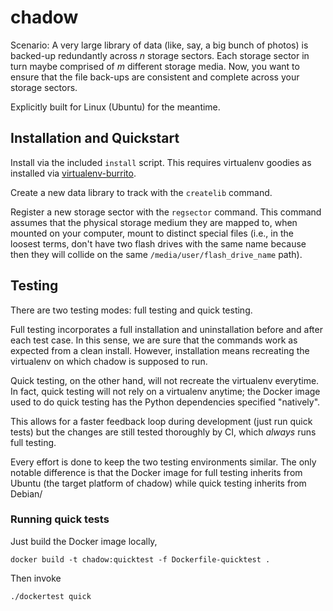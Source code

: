 # chadow

Scenario: A very large library of data (like, say, a big bunch of photos) is
backed-up redundantly across _n_ storage sectors. Each storage sector in turn
maybe comprised of _m_ different storage media. Now, you want to ensure that
the file back-ups are consistent and complete across your storage sectors.

Explicitly built for Linux (Ubuntu) for the meantime.

## Installation and Quickstart

Install via the included `install` script. This requires virtualenv goodies as
installed via [virtualenv-burrito](https://github.com/brainsik/virtualenv-burrito).

Create a new data library to track with the `createlib` command.

Register a new storage sector with the `regsector` command. This command assumes
that the physical storage medium they are mapped to, when mounted on your
computer, mount to distinct special files (i.e., in the loosest terms, don't
have two flash drives with the same name because then they will collide on the
same `/media/user/flash_drive_name` path).

## Testing

There are two testing modes: full testing and quick testing.

Full testing incorporates a full installation and uninstallation before and
after each test case. In this sense, we are sure that the commands work as
expected from a clean install. However, installation means recreating the
virtualenv on which chadow is supposed to run.

Quick testing, on the other hand, will not recreate the virtualenv everytime. In
fact, quick testing will not rely on a virtualenv anytime; the Docker image used
to do quick testing has the Python dependencies specified "natively".

This allows for a faster feedback loop during development (just run quick tests)
but the changes are still tested thoroughly by CI, which _always_ runs full
testing.

Every effort is done to keep the two testing environments similar. The only
notable difference is that the Docker image for full testing inherits from
Ubuntu (the target platform of chadow) while quick testing inherits from Debian/

### Running quick tests

Just build the Docker image locally,

    docker build -t chadow:quicktest -f Dockerfile-quicktest .

Then invoke

    ./dockertest quick
